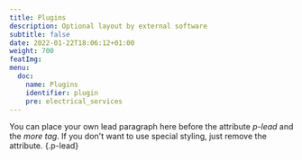 ```yaml
---
title: Plugins
description: Optional layout by external software
subtitle: false
date: 2022-01-22T18:06:12+01:00 
weight: 700
featImg:
menu:
  doc:
    name: Plugins
    identifier: plugin
    pre: electrical_services
---
```


You can place your own lead paragraph here before the attribute *p-lead* and the *more tag*. If you don't want to use special styling, just remove the attribute.
{.p-lead} <!--more-->
